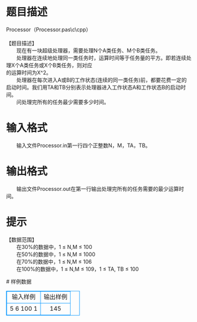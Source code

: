 # 

 
 # 题目描述 
<p>
Processor（Processor.pas\c\cpp）<br><br>【题目描述】<br>　　现在有一块超级处理器，需要处理N个A类任务、M个B类任务。<br>　　处理器在连续地处理同一类任务时，运算时间等于任务量的平方。即若连续处理X个A类任务或X个B类任务，则对应<br>的运算时间为X^2。<br>　　处理器在每次进入A或B的工作状态(连续的同一类任务)前，都要花费一定的启动时间。我们用TA和TB分别表示处理器进入工作状态A和工作状态B的启动时间。<br>　　问处理完所有的任务最少需要多少时间。<br></p> 

 
 # 输入格式 
<p>
　　输入文件Processor.in第一行四个正整数N，M，TA，TB。</p> 

 
 # 输出格式 
<p>
　　输出文件Processor.out在第一行输出处理完所有的任务需要的最少运算时间。</p> 

 
 # 提示 
<p>
【数据范围】<br>　　在30%的数据中，1 ≤ N,M ≤ 100<br>　　在50%的数据中，1 ≤ N,M ≤ 1000<br>　　在70%的数据中，1 ≤ N,M ≤ 106<br>　　在100%的数据中，1 ≤ N,M ≤ 109，1 ≤ TA, TB ≤ 100<br></p> 
# 样例数据
<style>
        table,table tr th, table tr td { border:1px solid #0094ff; }
        table { width: 200px; min-height: 25px; line-height: 25px; text-align: center; border-collapse: collapse;}   
    </style>
<table>
	<tr>
		<td>输入样例</td>
		<td>输出样例</td>
	</tr>
<tr><td>5 6 100 1</td><td>145</td></tr></table>
